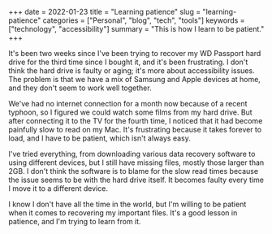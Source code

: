 +++
date = 2022-01-23
title = "Learning patience"
slug = "learning-patience"
categories = ["Personal", "blog", "tech", "tools"]
keywords = ["technology", "accessibility"]
summary = "This is how I learn to be patient."
+++

It's been two weeks since I've been trying to recover my WD Passport hard drive for the third time since I bought it, and it's been frustrating. I don't think the hard drive is faulty or aging; it's more about accessibility issues. The problem is that we have a mix of Samsung and Apple devices at home, and they don't seem to work well together.

We've had no internet connection for a month now because of a recent typhoon, so I figured we could watch some films from my hard drive. But after connecting it to the TV for the fourth time, I noticed that it had become painfully slow to read on my Mac. It's frustrating because it takes forever to load, and I have to be patient, which isn't always easy.

I've tried everything, from downloading various data recovery software to using different devices, but I still have missing files, mostly those larger than 2GB. I don't think the software is to blame for the slow read times because the issue seems to be with the hard drive itself. It becomes faulty every time I move it to a different device.

I know I don't have all the time in the world, but I'm willing to be patient when it comes to recovering my important files. It's a good lesson in patience, and I'm trying to learn from it.
